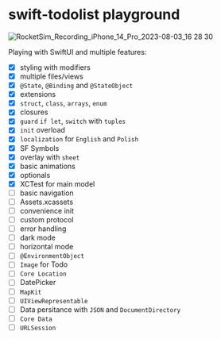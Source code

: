 # swift-todolist playground

![RocketSim_Recording_iPhone_14_Pro_2023-08-03_16 28 30](https://github.com/jpudysz/swift-todolist/assets/9088288/9a3eb1e4-6d02-498b-9bdc-37eae15347d5)

Playing with SwiftUI and multiple features:
- [x] styling with modifiers
- [x] multiple files/views
- [x] `@State`, `@Binding` and `@StateObject`
- [x] extensions
- [x] `struct`, `class`, `arrays`, `enum`
- [x] closures
- [x] `guard` `if let`, `switch` with `tuples`
- [x] `init` overload
- [x] `localization` for `English` and `Polish`
- [x] SF Symbols
- [x] overlay with `sheet`
- [x] basic animations
- [x] optionals
- [x] XCTest for main model
- [ ] basic navigation
- [ ] Assets.xcassets
- [ ] convenience init
- [ ] custom protocol
- [ ] error handling
- [ ] dark mode
- [ ] horizontal mode
- [ ] `@EnvironmentObject`
- [ ] `Image` for Todo
- [ ] `Core Location`
- [ ] DatePicker
- [ ] `MapKit`
- [ ] `UIViewRepresentable`
- [ ] Data persitance with `JSON` and `DocumentDirectory`
- [ ] `Core Data`
- [ ] `URLSession`

